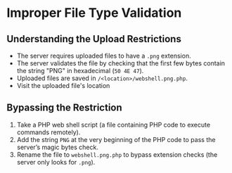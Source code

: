 # Improper File Type Validation

## Understanding the Upload Restrictions

- The server requires uploaded files to have a `.png` extension.
- The server validates the file by checking that the first few bytes contain the string "PNG" in hexadecimal (`50 4E 47`).
- Uploaded files are saved in `/<location>/webshell.png.php`.
- Visit the uploaded file's location

## Bypassing the Restriction

1. Take a PHP web shell script (a file containing PHP code to execute commands remotely).
2. Add the string `PNG` at the very beginning of the PHP code to pass the server’s magic bytes check.
3. Rename the file to `webshell.png.php` to bypass extension checks (the server only looks for `.png`).
